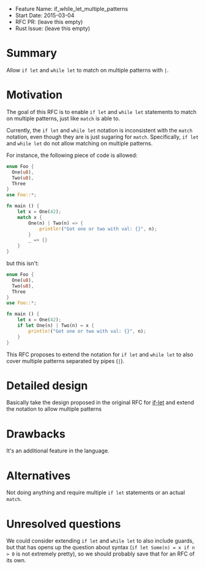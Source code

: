 - Feature Name: if_while_let_multiple_patterns
- Start Date: 2015-03-04
- RFC PR: (leave this empty)
- Rust Issue: (leave this empty)

# Summary

Allow `if let` and `while let` to match on multiple patterns with `|`.

# Motivation

The goal of this RFC is to enable `if let` and `while let` statements to match on multiple patterns, just
like `match` is able to.

Currently, the `if let` and `while let` notation is inconsistent with the `match` notation,
even though they are is just sugaring for `match`. Specifically, `if let` and `while let` do not
allow matching on multiple patterns.

For instance, the following piece of code is allowed:

```rust
enum Foo {
  One(u8),
  Two(u8),
  Three
}
use Foo::*;

fn main () {
    let x = One(42);
    match x {
        One(n) | Two(n) => {
            println!("Got one or two with val: {}", n);
        }
        _ => {}
    }
}
```

but this isn't:


```rust
enum Foo {
  One(u8),
  Two(u8),
  Three
}
use Foo::*;

fn main () {
    let x = One(42);
    if let One(n) | Two(n) = x {
        println!("Got one or two with val: {}", n);
    }
}
```

This RFC proposes to extend the notation for `if let` and `while let` to also cover multiple
patterns separated by pipes (`|`).

# Detailed design

Basically take the design proposed in the original RFC for [if-let](text/0160-if-let.md) and extend the notation to allow multiple patterns

# Drawbacks

It's an additional feature in the language.

# Alternatives

Not doing anything and require multiple `if let` statements or an actual `match`.

# Unresolved questions

We could consider extending `if let` and `while let` to also include guards, but that has opens up the question about syntax (`if let Some(n) = x if n > 0` is not extremely pretty), so we should probably save that for an RFC of its own.
